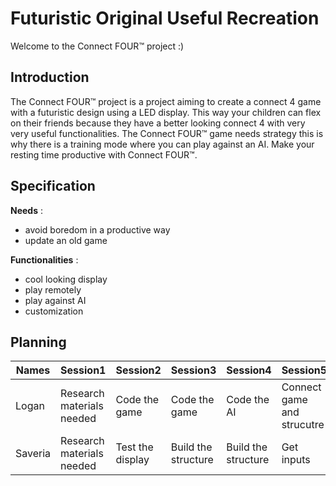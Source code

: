 # Futuristic Original Useful Recreation
Welcome to the Connect FOUR:tm: project :)

## Introduction
The Connect FOUR:tm: project is a project aiming to create a connect 4 game with a futuristic design using a LED display. This way your children can flex on their friends because they have a better looking connect 4 with very very useful functionalities. The Connect FOUR:tm: game needs strategy this is why there is a training mode where you can play against an AI. Make your resting time productive with Connect FOUR:tm:.

## Specification
**Needs** :
- avoid boredom in a productive way
- update an old game
<!-- end of list -->
**Functionalities** :
- cool looking display
- play remotely
- play against AI
- customization

## Planning 

| Names   | Session1                | Session2       | Session3          | Session4          | Session5                 | Session6     | Session7 | Session8 |
|---------|-------------------------|----------------|-------------------|-------------------|--------------------------|--------------|----------|----------|
| Logan   |Research materials needed|Code the game   |Code the game      |Code the AI        |Connect game and strucutre|Remote control|          |          |
| Saveria |Research materials needed|Test the display|Build the structure|Build the structure|Get inputs                |Remote control|          |          |
